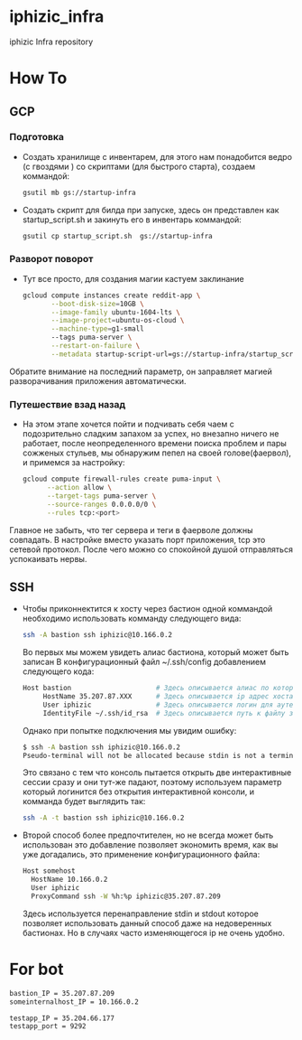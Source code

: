 # iphizic_infra
iphizic Infra repository

# How To

## GCP

 ### Подготовка
 
  + Cоздать хранилище с инвентарем, для этого нам понадобится ведро (с 
  гвоздями ) со скриптами (для быстрого старта), создаем коммандой:  
       ```bash
       gsutil mb gs://startup-infra
       ```
  + Создать скрипт для билда при запуске, здесь он представлен как 
  startup_script.sh и закинуть его в инвентарь коммандой:
      ```bash
      gsutil cp startup_script.sh  gs://startup-infra
      ```
 ### Разворот поворот
 
  + Тут все просто, для создания магии кастуем заклинание
    ```bash
    gcloud compute instances create reddit-app \
           --boot-disk-size=10GB \
           --image-family ubuntu-1604-lts \
           --image-project=ubuntu-os-cloud \
           --machine-type=g1-small 
           --tags puma-server \
           --restart-on-failure \
           --metadata startup-script-url=gs://startup-infra/startup_script.sh
    ```
  Обратите внимание на последний параметр, он заправляет магией разворачивания 
  приложения автоматически.
  
  ### Путешествие взад назад
   
  + На этом этапе хочется пойти и подчивать себя чаем с подозрительно 
  сладким запахом за успех, но внезапно ничего не работает, после 
  неопределенного времени поиска проблем и пары сожженых стульев,
  мы обнаружим пепел на своей голове(фаервол), и примемся за настройку:
      ```bash
      gcloud compute firewall-rules create puma-input \
            --action allow \
            --target-tags puma-server \
            --source-ranges 0.0.0.0/0 \
            --rules tcp:<port>
      ```
  Главное не забыть, что тег сервера и теги в фаерволе должны совпадать.
  В настройке вместо <port> указать порт приложения, tcp это сетевой протокол.
  После чего можно со спокойной душой отправляться успокаивать нервы.

## SSH
 + Чтобы приконнектится к хосту через бастион одной коммандой необходимо использовать 
 комманду следующего вида:
 
    ```bash
    ssh -A bastion ssh iphizic@10.166.0.2 
    ```
      
     Во первых мы можем увидеть алиас бастиона, который может быть записан 
     В конфигурационный файл ~/.ssh/config добавлением следующего кода:
     
     ```bash
     Host bastion                     # Здесь описывается алиас по которому можно обращаться
          HostName 35.207.87.ХХХ      # Здесь описывается ip адрес хоста или его DNS имя
          User iphizic                # Здесь описывается логин для аутентификации
          IdentityFile ~/.ssh/id_rsa  # Здесь описывается путь к файлу закрытого ключа
     ```
     
     Однако при попытке подключения мы увидим ошибку:
     
     ```bash
     $ ssh -A bastion ssh iphizic@10.166.0.2
     Pseudo-terminal will not be allocated because stdin is not a terminal.
     ```
     Это связано с тем что консоль пытается открыть две интерактивные сессии сразу и 
     они тут-же падают, поэтому используем параметр который логинится без открытия 
     интерактивной консоли, и комманда будет выглядить так:
     ```bash
     ssh -A -t bastion ssh iphizic@10.166.0.2 
     ```
 + Второй способ более предпочтителен, но не всегда может быть использован
 это добавление позволяет экономить время, как вы уже догадались, это
 применение конфигурационного файла:
   ```bash
   Host somehost
     HostName 10.166.0.2
     User iphizic
     ProxyCommand ssh -W %h:%p iphizic@35.207.87.209
   ```
   Здесь используется перенаправление stdin и stdout которое позволяет
   использовать данный способ даже на недоверенных бастионах. Но в случаях 
   часто изменяющегося ip не очень удобно.
   
# For bot

   ```bash
   bastion_IP = 35.207.87.209
   someinternalhost_IP = 10.166.0.2   
   ```   
   
   ```bash
   testapp_IP = 35.204.66.177
   testapp_port = 9292  
   ``` 
